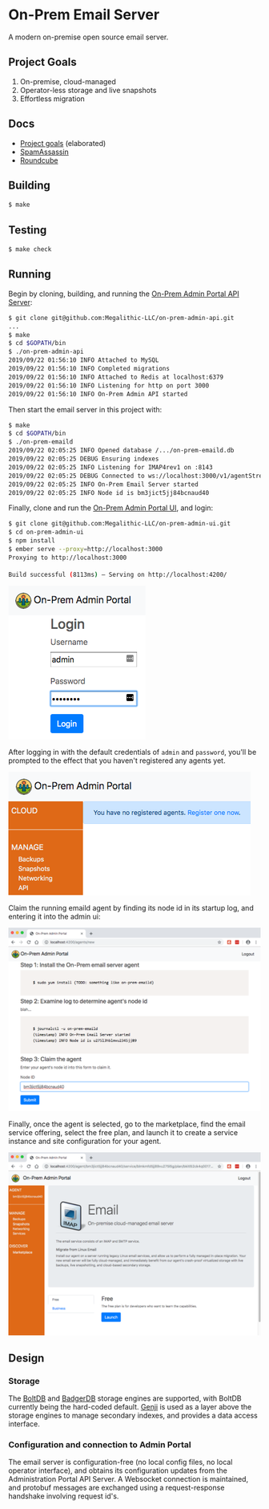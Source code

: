 # On-Prem Email Server

A modern on-premise open source email server.

## Project Goals

1. On-premise, cloud-managed
2. Operator-less storage and live snapshots
3. Effortless migration

## Docs

* [Project goals](./docs/Goals.md) (elaborated)
* [SpamAssassin](./docs/SpamAssassin.md)
* [Roundcube](./docs/Roundcube.md)

## Building

```sh
$ make
```

## Testing

```sh
$ make check
```

## Running

Begin by cloning, building, and running the [On-Prem Admin Portal API Server](git@github.com:Megalithic-LLC/on-prem-admin-api.git):

```sh
$ git clone git@github.com:Megalithic-LLC/on-prem-admin-api.git
...
$ make
$ cd $GOPATH/bin
$ ./on-prem-admin-api
2019/09/22 01:56:10 INFO Attached to MySQL
2019/09/22 01:56:10 INFO Completed migrations
2019/09/22 01:56:10 INFO Attached to Redis at localhost:6379
2019/09/22 01:56:10 INFO Listening for http on port 3000
2019/09/22 01:56:10 INFO On-Prem Admin API started
```

Then start the email server in this project with:

```sh
$ make
$ cd $GOPATH/bin
$ ./on-prem-emaild
2019/09/22 02:05:25 INFO Opened database /.../on-prem-emaild.db
2019/09/22 02:05:25 DEBUG Ensuring indexes
2019/09/22 02:05:25 INFO Listening for IMAP4rev1 on :8143
2019/09/22 02:05:25 DEBUG Connected to ws://localhost:3000/v1/agentStream
2019/09/22 02:05:25 INFO On-Prem Email Server started
2019/09/22 02:05:25 INFO Node id is bm3jict5jj84bcnaud40
```

Finally, clone and run the [On-Prem Admin Portal UI](git@github.com:Megalithic-LLC/on-prem-admin-ui.git), and login:

```sh
$ git clone git@github.com:Megalithic-LLC/on-prem-admin-ui.git
$ cd on-prem-admin-ui
$ npm install
$ ember serve --proxy=http://localhost:3000
Proxying to http://localhost:3000

Build successful (8113ms) – Serving on http://localhost:4200/
```

![Admin Portal :: Login](./docs/login.png)

After logging in with the default credentials of `admin` and `password`, you'll be prompted to the effect that you haven't registered any agents yet. 

![Admin Portal :: No Agents](./docs/no-agents.png)

Claim the running emaild agent by finding its node id in its startup log, and entering it into the admin ui:

![Admin Portal :: Claim Agent](./docs/claim.png)

Finally, once the agent is selected, go to the marketplace, find the email service offering, select the free plan, and launch it to create a service instance and site configuration for your agent.

![Admin Poral :: Launch Service Instance](./docs/launch-service-instance.png)

## Design

### Storage

The [BoltDB](https://github.com/etcd-io/bbolt) and [BadgerDB](https://github.com/dgraph-io/badger) storage engines are supported, with BoltDB currently being the hard-coded default. [Genji](https://github.com/asdine/genji) is used as a layer above the storage engines to manage secondary indexes, and provides a data access interface.

### Configuration and connection to Admin Portal

The email server is configuration-free (no local config files, no local operator interface), and obtains its configuration updates from the Administration Portal API Server. A Websocket connection is maintained, and protobuf messages are exchanged using a request-response handshake involving request id's.
